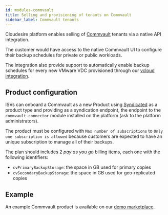 ```yaml
---
id: modules-commvault
title: Selling and provisioning of tenants on Commvault
sidebar_label: Commvault tenants
---
```


Cloudesire platform enables selling of [Commvault] tenants via a native API
integration.

The customer would have access to the native Commvault UI to configure their
backup schedules for private or public workloads.

The integration also provide support to automatically enable backup schedules
for every new VMware VDC provisioned through our [vcloud integration].

## Product configuration

ISVs can onboard a Commvault as a new Product using [Syndicated] as a product
type and providing as a syndication endpoint, the endpoint to the
`commvault-connector` module installed on the platform (ask to the platform
administrators).

The product must be configured with `Max number of subscriptions` to `Only one
subscription is allowed` because customers are expected to have an unique
subscription to manage all of their backups.

The plan should includes 2 _pay as you go_ billing items, each one with the
following identifiers:

* `cvPrimaryBackupStorage`: the space in GB used for primary copies
* `cvSecondaryBackupStorage`: the space in GB used for geo-replicated copies

## Example

An example Commvault product is available on our [demo marketplace].

[Commvault]: https://www.commvault.com/
[vcloud integration]: modules-vcloud.md
[syndicated]: syndication.md
[demo marketplace]: https://demo-mcp.cloudeng.it/170871/data/backupprotect
